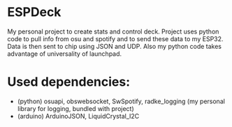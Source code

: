 # ESPDeck
My personal project to create stats and control deck.
Project uses python code to pull info from osu and spotify and to send these data to my ESP32.
Data is then sent to chip using JSON and UDP.
Also my python code takes advantage of universality of launchpad.
# Used dependencies: 
* (python) osuapi, obswebsocket, SwSpotify, radke_logging (my personal library for logging, bundled with project)
* (arduino) ArduinoJSON, LiquidCrystal_I2C

